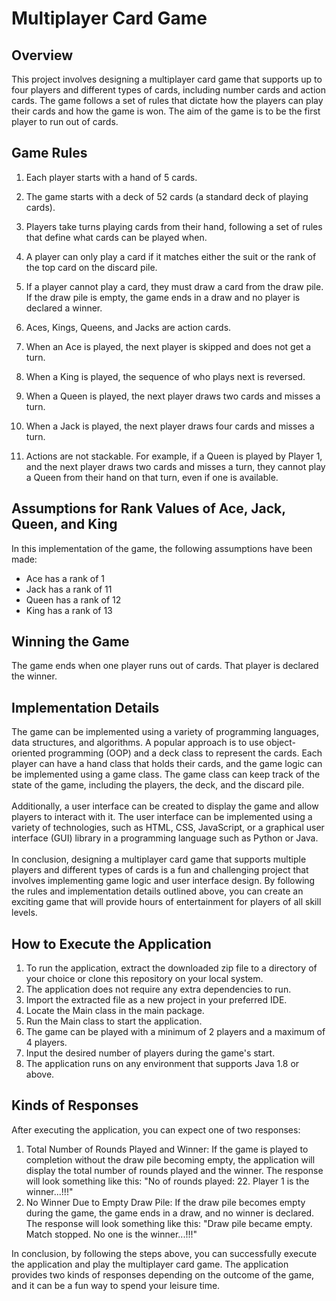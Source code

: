# Multiplayer Card Game

## Overview

This project involves designing a multiplayer card game that supports up to four players and different types of cards, including number cards and action cards. The game follows a set of rules that dictate how the players can play their cards and how the game is won. The aim of the game is to be the first player to run out of cards.

## Game Rules

1. Each player starts with a hand of 5 cards.
2. The game starts with a deck of 52 cards (a standard deck of playing cards).
3. Players take turns playing cards from their hand, following a set of rules that define what cards can be played when.
4. A player can only play a card if it matches either the suit or the rank of the top card on the discard pile.
5. If a player cannot play a card, they must draw a card from the draw pile. If the draw pile is empty, the game ends in a draw and no player is declared a winner.
6. Aces, Kings, Queens, and Jacks are action cards.
7. When an Ace is played, the next player is skipped and does not get a turn.
8. When a King is played, the sequence of who plays next is reversed.
9. When a Queen is played, the next player draws two cards and misses a turn.
10. When a Jack is played, the next player draws four cards and misses a turn.

11. Actions are not stackable. For example, if a Queen is played by Player 1, and the next player draws two cards and misses a turn, they cannot play a Queen from their hand on that turn, even if one is available.

## Assumptions for Rank Values of Ace, Jack, Queen, and King

In this implementation of the game, the following assumptions have been made:

- Ace has a rank of 1
- Jack has a rank of 11
- Queen has a rank of 12
- King has a rank of 13

## Winning the Game

The game ends when one player runs out of cards. That player is declared the winner.

## Implementation Details

The game can be implemented using a variety of programming languages, data structures, and algorithms. A popular approach is to use object-oriented programming (OOP) and a deck class to represent the cards. Each player can have a hand class that holds their cards, and the game logic can be implemented using a game class. The game class can keep track of the state of the game, including the players, the deck, and the discard pile.
<br/><br />
Additionally, a user interface can be created to display the game and allow players to interact with it. The user interface can be implemented using a variety of technologies, such as HTML, CSS, JavaScript, or a graphical user interface (GUI) library in a programming language such as Python or Java.
<br /><br />
In conclusion, designing a multiplayer card game that supports multiple players and different types of cards is a fun and challenging project that involves implementing game logic and user interface design. By following the rules and implementation details outlined above, you can create an exciting game that will provide hours of entertainment for players of all skill levels.

## How to Execute the Application

1. To run the application, extract the downloaded zip file to a directory of your choice or clone this repository on your local system.
2. The application does not require any extra dependencies to run.
3. Import the extracted file as a new project in your preferred IDE.
4. Locate the Main class in the main package.
5. Run the Main class to start the application.
6. The game can be played with a minimum of 2 players and a maximum of 4 players.
7. Input the desired number of players during the game's start.
8. The application runs on any environment that supports Java 1.8 or above.

## Kinds of Responses

After executing the application, you can expect one of two responses:

1. Total Number of Rounds Played and Winner: If the game is played to completion without the draw pile becoming empty, the application will display the total number of rounds played and the winner. The response will look something like this: "No of rounds played: 22. Player 1 is the winner...!!!"
2. No Winner Due to Empty Draw Pile: If the draw pile becomes empty during the game, the game ends in a draw, and no winner is declared. The response will look something like this: "Draw pile became empty. Match stopped. No one is the winner...!!!"

In conclusion, by following the steps above, you can successfully execute the application and play the multiplayer card game. The application provides two kinds of responses depending on the outcome of the game, and it can be a fun way to spend your leisure time.
